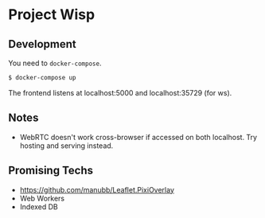 # Project Wisp

## Development

You need to `docker-compose`.

```sh
$ docker-compose up
```

The frontend listens at localhost:5000 and localhost:35729 (for ws).

## Notes

- WebRTC doesn't work cross-browser if accessed on both localhost. Try hosting and serving instead.

## Promising Techs

- https://github.com/manubb/Leaflet.PixiOverlay
- Web Workers
- Indexed DB
